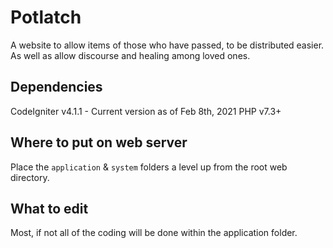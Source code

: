 # Potlatch
A website to allow items of those who have passed, to be distributed easier. As well as allow discourse and healing among loved ones.

## Dependencies
CodeIgniter v4.1.1 - Current version as of Feb 8th, 2021
PHP v7.3+

## Where to put on web server
Place the `application` & `system` folders a level up from the root web directory.

## What to edit
Most, if not all of the coding will be done within the application folder.
